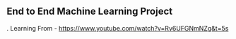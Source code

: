 ## End to End Machine Learning Project
.
Learning From - https://www.youtube.com/watch?v=Rv6UFGNmNZg&t=5s

